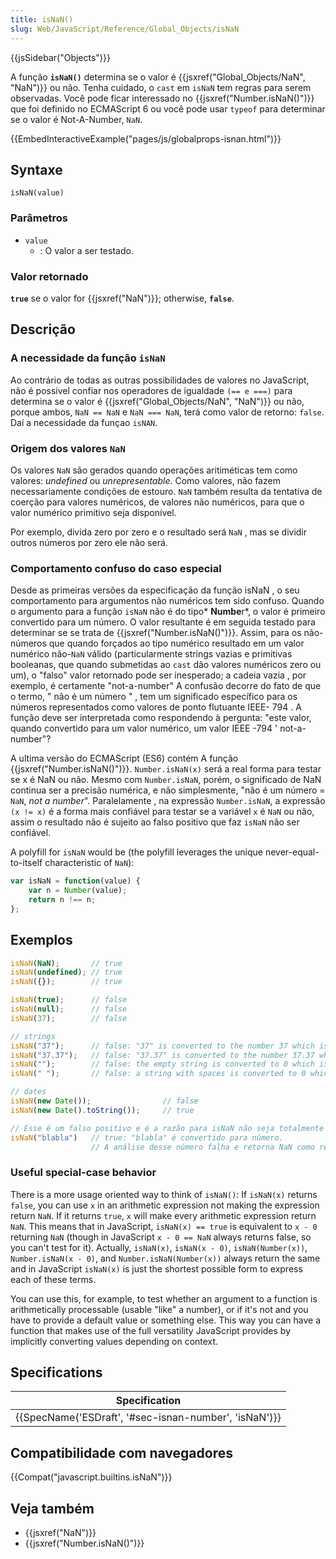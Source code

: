```yaml
---
title: isNaN()
slug: Web/JavaScript/Reference/Global_Objects/isNaN
---
```


{{jsSidebar("Objects")}}

A função **`isNaN()`** determina se o valor é {{jsxref("Global_Objects/NaN", "NaN")}} ou não. Tenha cuidado, o `cast` em `isNaN` tem regras para serem observadas. Você pode ficar interessado no {{jsxref("Number.isNaN()")}} que foi definido no ECMAScript 6 ou você pode usar `typeof` para determinar se o valor é Not-A-Number, `NaN`.

{{EmbedInteractiveExample("pages/js/globalprops-isnan.html")}}

## Syntaxe

```
isNaN(value)
```

### Parâmetros

- `value`
  - : O valor a ser testado.

### Valor retornado

**`true`** se o valor for {{jsxref("NaN")}}; otherwise, **`false`**.

## Descrição

### A necessidade da função `isNaN`

Ao contrário de todas as outras possibilidades de valores no JavaScript, não é possivel confiar nos operadores de igualdade `(== e ===)` para determina se o valor é {{jsxref("Global_Objects/NaN", "NaN")}} ou não, porque ambos, `NaN == NaN` e `NaN === NaN`, terá como valor de retorno: `false`. Daí a necessidade da funçao `isNAN`.

### Origem dos valores `NaN`

Os valores `NaN` são gerados quando operações aritiméticas tem como valores: _undefined_ ou _unrepresentable_. Como valores, não fazem necessariamente condições de estouro. `NaN` também resulta da tentativa de coerção para valores numéricos, de valores não numéricos, para que o valor numérico primitivo seja disponível.

Por exemplo, divida zero por zero e o resultado será `NaN` , mas se dividir outros números por zero ele não será.

### Comportamento confuso do caso especial

Desde as primeiras versões da especificação da função isNaN , o seu comportamento para argumentos não numéricos tem sido confuso. Quando o argumento para a função `isNaN` não é do tipo* **Numbe**r*, o valor é primeiro convertido para um número. O valor resultante é em seguida testado para determinar se se trata de {{jsxref("Number.isNaN()")}}. Assim, para os não-números que quando forçados ao tipo numérico resultado em um valor numérico não-`NaN` válido (particularmente strings vazias e primitivas booleanas, que quando submetidas ao `cast` dão valores numéricos zero ou um), o "falso" valor retornado pode ser inesperado; a cadeia vazia , por exemplo, é certamente "not-a-number" A confusão decorre do fato de que o termo, " não é um número " , tem um significado específico para os números representados como valores de ponto flutuante IEEE- 794 . A função deve ser interpretada como respondendo à pergunta: "este valor, quando convertido para um valor numérico, um valor IEEE -794 ' not-a-number"?

A ultima versão do ECMAScript (ES6) contém A função {{jsxref("Number.isNaN()")}}. `Number.isNaN(x)` será a real forma para testar se x é NaN ou não. Mesmo com `Number.isNaN`, porém, o significado de NaN continua ser a precisão numérica, e não simplesmente, "não é um número = `NaN`, _not a number_". Paralelamente , na expressão `Number.isNaN`, a expressão `(x != x)` é a forma mais confiável para testar se a variável `x` é `NaN` ou não, assim o resultado não é sujeito ao falso positivo que faz `isNaN` não ser confiável.

A polyfill for `isNaN` would be (the polyfill leverages the unique never-equal-to-itself characteristic of `NaN`):

```js
var isNaN = function(value) {
    var n = Number(value);
    return n !== n;
};
```

## Exemplos

```js
isNaN(NaN);       // true
isNaN(undefined); // true
isNaN({});        // true

isNaN(true);      // false
isNaN(null);      // false
isNaN(37);        // false

// strings
isNaN("37");      // false: "37" is converted to the number 37 which is not NaN
isNaN("37.37");   // false: "37.37" is converted to the number 37.37 which is not NaN
isNaN("");        // false: the empty string is converted to 0 which is not NaN
isNaN(" ");       // false: a string with spaces is converted to 0 which is not NaN

// dates
isNaN(new Date());                // false
isNaN(new Date().toString());     // true

// Esse é um falso positivo e é a razão para isNaN não seja totalmente confiável.
isNaN("blabla")   // true: "blabla" é convertido para número.
                  // A análise desse número falha e retorna NaN como resultado.
```

### Useful special-case behavior

There is a more usage oriented way to think of `isNaN()`: If `isNaN(x)` returns `false`, you can use `x` in an arithmetic expression not making the expression return `NaN`. If it returns `true`, `x` will make every arithmetic expression return `NaN`. This means that in JavaScript, `isNaN(x) == true` is equivalent to `x - 0` returning `NaN` (though in JavaScript `x - 0 == NaN` always returns false, so you can't test for it). Actually, `isNaN(x)`, `isNaN(x - 0)`, `isNaN(Number(x))`, `Number.isNaN(x - 0)`, and `Number.isNaN(Number(x))` always return the same and in JavaScript `isNaN(x)` is just the shortest possible form to express each of these terms.

You can use this, for example, to test whether an argument to a function is arithmetically processable (usable "like" a number), or if it's not and you have to provide a default value or something else. This way you can have a function that makes use of the full versatility JavaScript provides by implicitly converting values depending on context.

## Specifications

| Specification                                                            |
| ------------------------------------------------------------------------ |
| {{SpecName('ESDraft', '#sec-isnan-number', 'isNaN')}} |

## Compatibilidade com navegadores

{{Compat("javascript.builtins.isNaN")}}

## Veja também

- {{jsxref("NaN")}}
- {{jsxref("Number.isNaN()")}}
